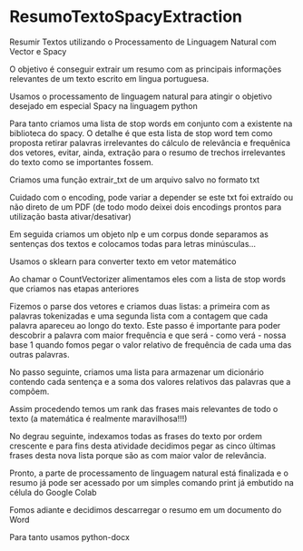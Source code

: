 # ResumoTextoSpacyExtraction

Resumir Textos utilizando o Processamento de Linguagem Natural com Vector e Spacy

O objetivo é conseguir extrair um resumo com as principais informações relevantes de um texto escrito em lingua portuguesa.

Usamos o processamento de linguagem natural para atingir o objetivo desejado em especial Spacy na linguagem python

Para tanto criamos uma lista de stop words em conjunto com a existente na biblioteca do spacy. O detalhe é que esta lista de stop word tem como proposta retirar palavras irrelevantes do cálculo de relevância e frequênica dos vetores, evitar, ainda, extração para o resumo de trechos irrelevantes do texto como se importantes fossem.

Criamos uma função extrair_txt de um arquivo salvo no formato txt 

Cuidado com o encoding, pode variar a depender se este txt foi extraído ou não direto de um PDF (de todo modo deixei dois encodings prontos para utilização basta ativar/desativar)

Em seguida criamos um objeto nlp e um corpus donde separamos as sentenças dos textos e colocamos todas para letras minúsculas...

Usamos o sklearn para converter texto em vetor matemático

Ao chamar o CountVectorizer alimentamos eles com a lista de stop words que criamos nas etapas anteriores

Fizemos o parse dos vetores e criamos duas listas: a primeira com as palavras tokenizadas e uma segunda lista com a contagem que cada palavra apareceu ao longo do texto. Este passo é importante para poder descobrir a palavra com maior frequência e que será - como verá - nossa base 1 quando fomos pegar o valor relativo de frequência de cada uma das outras palavras.

No passo seguinte, criamos uma lista para armazenar um dicionário contendo cada sentença e a soma dos valores relativos das palavras que a compõem.

Assim procedendo temos um rank das frases mais relevantes de todo o texto (a matemática é realmente maravilhosa!!!)

No degrau seguinte, indexamos todas as frases do texto por ordem crescente e para fins desta atividade decidimos pegar as cinco últimas frases desta nova lista porque são as com maior valor de relevância.

Pronto, a parte de processamento de linguagem natural está finalizada e o resumo já pode ser acessado por um simples comando print já embutido na célula do Google Colab

Fomos adiante e decidimos descarregar o resumo em um documento do Word

Para tanto usamos python-docx















